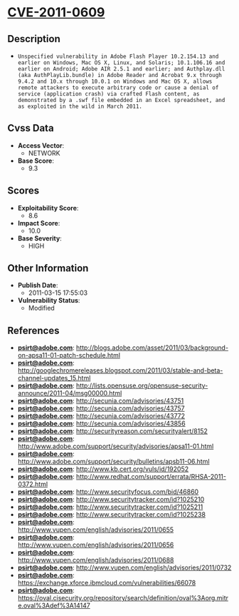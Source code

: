 
# [CVE-2011-0609](https://cve.mitre.org/cgi-bin/cvename.cgi?name=CVE-2011-0609)

## Description

- `Unspecified vulnerability in Adobe Flash Player 10.2.154.13 and earlier on Windows, Mac OS X, Linux, and Solaris; 10.1.106.16 and earlier on Android; Adobe AIR 2.5.1 and earlier; and Authplay.dll (aka AuthPlayLib.bundle) in Adobe Reader and Acrobat 9.x through 9.4.2 and 10.x through 10.0.1 on Windows and Mac OS X, allows remote attackers to execute arbitrary code or cause a denial of service (application crash) via crafted Flash content, as demonstrated by a .swf file embedded in an Excel spreadsheet, and as exploited in the wild in March 2011.`

## Cvss Data

- **Access Vector**:
  - NETWORK
- **Base Score**:
  - 9.3

## Scores

- **Exploitability Score**:
  - 8.6
- **Impact Score**:
  - 10.0
- **Base Severity**:
  - HIGH

## Other Information

- **Publish Date**:
  - 2011-03-15 17:55:03
- **Vulnerability Status**:
  - Modified

## References

- **psirt@adobe.com**: http://blogs.adobe.com/asset/2011/03/background-on-apsa11-01-patch-schedule.html
- **psirt@adobe.com**: http://googlechromereleases.blogspot.com/2011/03/stable-and-beta-channel-updates_15.html
- **psirt@adobe.com**: http://lists.opensuse.org/opensuse-security-announce/2011-04/msg00000.html
- **psirt@adobe.com**: http://secunia.com/advisories/43751
- **psirt@adobe.com**: http://secunia.com/advisories/43757
- **psirt@adobe.com**: http://secunia.com/advisories/43772
- **psirt@adobe.com**: http://secunia.com/advisories/43856
- **psirt@adobe.com**: http://securityreason.com/securityalert/8152
- **psirt@adobe.com**: http://www.adobe.com/support/security/advisories/apsa11-01.html
- **psirt@adobe.com**: http://www.adobe.com/support/security/bulletins/apsb11-06.html
- **psirt@adobe.com**: http://www.kb.cert.org/vuls/id/192052
- **psirt@adobe.com**: http://www.redhat.com/support/errata/RHSA-2011-0372.html
- **psirt@adobe.com**: http://www.securityfocus.com/bid/46860
- **psirt@adobe.com**: http://www.securitytracker.com/id?1025210
- **psirt@adobe.com**: http://www.securitytracker.com/id?1025211
- **psirt@adobe.com**: http://www.securitytracker.com/id?1025238
- **psirt@adobe.com**: http://www.vupen.com/english/advisories/2011/0655
- **psirt@adobe.com**: http://www.vupen.com/english/advisories/2011/0656
- **psirt@adobe.com**: http://www.vupen.com/english/advisories/2011/0688
- **psirt@adobe.com**: http://www.vupen.com/english/advisories/2011/0732
- **psirt@adobe.com**: https://exchange.xforce.ibmcloud.com/vulnerabilities/66078
- **psirt@adobe.com**: https://oval.cisecurity.org/repository/search/definition/oval%3Aorg.mitre.oval%3Adef%3A14147

